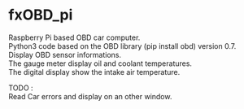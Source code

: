 # fxOBD_pi
Raspberry Pi based OBD car computer.<br>
Python3 code based on the OBD library (pip install obd) version 0.7.<br>
Display OBD sensor informations.<br>
The gauge meter display oil and coolant temperatures.<br>
The digital display show the intake air temperature.<br>

TODO :<br>
Read Car errors and display on an other window.<br>
